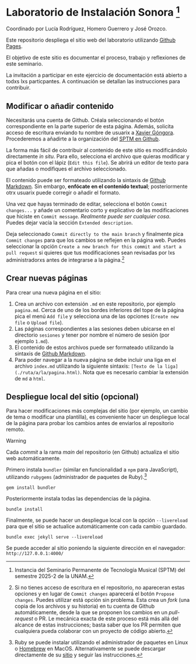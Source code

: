 # Laboratorio de Instalación Sonora [^sptm]

Coordinado por Lucía Rodríguez, Homero Guerrero y José Orozco.

Este repositorio despliega el sitio web del laboratorio utilizando
[Github Pages](https://docs.github.com/es/pages).

[^sptm]: Instancia del Seminario Permanente de Tecnología Musical (SPTM) del semestre 2025-2 de la UNAM.

El objetivo de este sitio es documentar el proceso, trabajo y reflexiones de este
seminario.

La invitación a participar en este ejercicio de documentación está abierto a
todxs lxs particpantes.
A continuación se detallan las instrucciones para contribuir.

## Modificar o añadir contenido

Necesitarás una cuenta de Github. Créala seleccionando el botón correspondiente
en la parte superior de esta página. Además, solicita acceso de escritura
enviando tu nombre de usuarix a
[Xavier Góngora](mailto:xavier.gongora@comunidad.unam.mx).
Procederemos a añadirte a la organización del
[SPTM en Github](https://github.com/sptm-unam).

La forma más fácil de contribuir al contenido de este sitio es modificándolo
directamente _in situ_. Para ello, selecciona el archivo que quieras modificar
y pica el botón con el lápiz (`Edit this file`).
Se abrirá un editor de texto para que añadas o modifiques el archivo seleccionado.

El contenido puede ser formateado utilizando la sintaxis de
[Github Markdown](https://docs.github.com/en/get-started/writing-on-github/getting-started-with-writing-and-formatting-on-github/basic-writing-and-formatting-syntax).
Sin embargo, **enfócate en el contenido textual**; posteriormente otrx usuarix
puede corregir o añadir el formato.

Una vez que hayas terminado de editar, selecciona el botón `Commit changes...`
y añade un comentario corto y explicativo de las modificaciones que hiciste
en `Commit message`. _Realmente puede ser cualquier cosa_. Puedes dejar vacía la
sección `Extended description`.

Deja seleccionado `Commit directly to the main branch` y finalmente pica
`Commit changes` para que los cambios se reflejen en la página web. Puedes
seleccionar la opción `Create a new branch for this commit and start a pull request`
si quieres que tus modificaciones sean revisadas por lxs administradorxs antes de
integrarse a la página.[^acceso]

[^acceso]: Si no tienes acceso de escritura en el repositorio, no apareceran estas
opciones y en lugar de `Commit changes` aparecerá el botón `Propose changes`.
Puedes utilizar está opción sin problema. Esta crea un _fork_ (una copia de
los archivos y su historia) en tu cuenta de Github automáticamente, desde la
que se proponen los cambios en un _pull-request_ o PR. Le mecánica exacta de
este proceso está más allá del alcance de estas instrucciones; basta saber que
los PR permiten que cualquiera pueda colaborar con un proyecto de código abierto.


## Crear nuevas páginas

Para crear una nueva página en el sitio:

1. Crea un archivo con extensión `.md` en este repositorio, por ejemplo `pagina.md`.
Cerca de uno de los bordes inferiores del tope de la página pica el menú `Add file`
y selecciona una de las opciones (`Create new file` o `Upload file`).
1. Las páginas correspondientes a las sesiones deben ubicarse en el directorio `sesiones`
  y tener por nombre el número de sesión (por ejemplo `1.md`).
1. El contenido de estos archivos puede ser formateado utilizando la sintaxis de
[Github Markdown](https://docs.github.com/en/get-started/writing-on-github/getting-started-with-writing-and-formatting-on-github/basic-writing-and-formatting-syntax).
1. Para poder navegar a la nueva página se debe incluir una liga en el archivo `index.md` utilizando la siguiente sintaxis:
`[Texto de la liga](./ruta/a/la/pagina.html)`.
Nota que es necesario cambiar la extensión de `md` a `html`.

## Despliegue local del sitio (opcional)

Para hacer modificaciones más complejas del sitio (por ejemplo, un cambio de tema
o modificar una plantilla), es conveniente hacer un despliegue local de la página
para probar los cambios antes de enviarlos al repositorio remoto.

> [!WARNING]
> Cada _commit_ a la rama _main_ del repositorio (en Github)
> actualiza el sitio web automáticamente.

Primero instala `bundler` (similar en funcionalidad a `npm` para JavaScript),
utilizando `rubygems` (administrador de paquetes de Ruby).[^ruby]

[^ruby]: Ruby se puede instalar utilizando el administrador de paquetes en Linux
  o [Homebrew](https://brew.sh/) en MacOS.
  Alternativamente se puede descargar directamente de su
  [sitio](https://rubygems.org/pages/download)
  y seguir las instrucciones.

``` shell
gem install bundler
```

Posteriormente instala todas las dependencias de la página.

``` shell
bundle install
```

Finalmente, se puede hacer un despliegue local con la opción `--livereload` para
que el sitio se actualice automáticamente con cada cambio guardado.

``` shell
bundle exec jekyll serve --livereload
```

Se puede acceder al sitio poniendo la siguiente dirección en el navegador:
`http://127.0.0.1:4000/`
